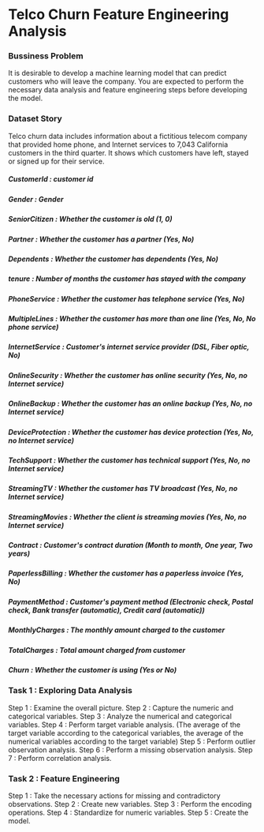 # Telco Churn Feature Engineering Analysis

### Bussiness Problem

It is desirable to develop a machine learning model that can predict customers who will leave the company.
You are expected to perform the necessary data analysis and feature engineering steps before developing the model.


### Dataset Story

Telco churn data includes information about a fictitious telecom company that provided home phone, and Internet services to 7,043 California customers in the third quarter. It shows which customers have left, stayed or signed up for their service.

##### CustomerId : customer id
##### Gender : Gender
##### SeniorCitizen : Whether the customer is old (1, 0)
##### Partner : Whether the customer has a partner (Yes, No)
##### Dependents : Whether the customer has dependents (Yes, No)
##### tenure : Number of months the customer has stayed with the company
##### PhoneService : Whether the customer has telephone service (Yes, No)
##### MultipleLines : Whether the customer has more than one line (Yes, No, No phone service)
##### InternetService : Customer's internet service provider (DSL, Fiber optic, No)
##### OnlineSecurity : Whether the customer has online security (Yes, No, no Internet service)
##### OnlineBackup : Whether the customer has an online backup (Yes, No, no Internet service)
##### DeviceProtection : Whether the customer has device protection (Yes, No, no Internet service)
##### TechSupport : Whether the customer has technical support (Yes, No, no Internet service)
##### StreamingTV : Whether the customer has TV broadcast (Yes, No, no Internet service)
##### StreamingMovies : Whether the client is streaming movies (Yes, No, no Internet service)
##### Contract : Customer's contract duration (Month to month, One year, Two years)
##### PaperlessBilling : Whether the customer has a paperless invoice (Yes, No)
##### PaymentMethod : Customer's payment method (Electronic check, Postal check, Bank transfer (automatic), Credit card (automatic))
##### MonthlyCharges : The monthly amount charged to the customer
##### TotalCharges : Total amount charged from customer
##### Churn : Whether the customer is using (Yes or No)

### Task 1 : Exploring Data Analysis

Step 1 : Examine the overall picture.
Step 2 : Capture the numeric and categorical variables.
Step 3 : Analyze the numerical and categorical variables.
Step 4 : Perform target variable analysis. (The average of the target variable according to the categorical variables, the average of the numerical variables according to the target variable)
Step 5 : Perform outlier observation analysis.
Step 6 : Perform a missing observation analysis.
Step 7 : Perform correlation analysis.

### Task 2 : Feature Engineering

Step 1 :  Take the necessary actions for missing and contradictory observations.
Step 2 : Create new variables.
Step 3 : Perform the encoding operations.
Step 4 : Standardize for numeric variables.
Step 5 : Create the model.
